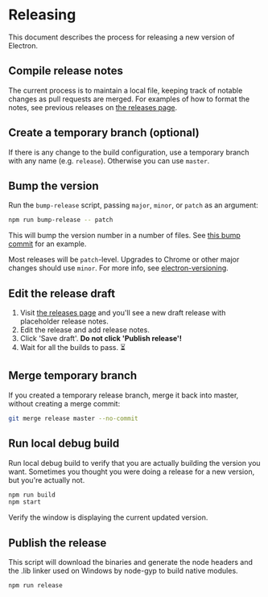 # Releasing

This document describes the process for releasing a new version of Electron.

## Compile release notes

The current process is to maintain a local file, keeping track of notable changes as pull requests are merged. For examples of how to format the notes, see previous releases on [the releases page].

## Create a temporary branch (optional)

If there is any change to the build configuration, use a temporary branch with any name (e.g. `release`). Otherwise you can use `master`.

## Bump the version

Run the `bump-release` script, passing `major`, `minor`, or `patch` as an argument:

```sh
npm run bump-release -- patch
```

This will bump the version number in a number of files. See [this bump commit] for an example.

Most releases will be `patch`-level. Upgrades to Chrome or other major changes should use `minor`. For more info, see [electron-versioning].

## Edit the release draft

1. Visit [the releases page] and you'll see a new draft release with placeholder release notes.
1. Edit the release and add release notes.
1. Click 'Save draft'. **Do not click 'Publish release'!**
1. Wait for all the builds to pass. :hourglass_flowing_sand:

## Merge temporary branch

If you created a temporary release branch, merge it back into master, without creating a merge commit:

```sh
git merge release master --no-commit
```

## Run local debug build

Run local debug build to verify that you are actually building the version you want. Sometimes you thought you were doing a release for a new version, but you're actually not.

```sh
npm run build
npm start
```

Verify the window is displaying the current updated version.

## Publish the release

This script will download the binaries and generate the node headers and the .lib linker used on Windows by node-gyp to build native modules.

```sh
npm run release
```

[the releases page]: https://github.com/electron/electron/releases
[this bump commit]: https://github.com/electron/electron/commit/78ec1b8f89b3886b856377a1756a51617bc33f5a
[electron-versioning]: /docs/tutorial/electron-versioning.md
